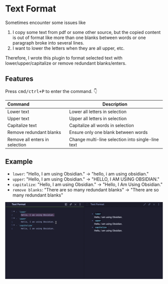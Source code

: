# Text Format

Sometimes encounter some issues like
1. I copy some text from pdf or some other source, but the copied content is out of format like more than one blanks between words or one paragraph broke into several lines.
2. I want to lower the letters when they are all upper, etc.

Therefore, I wrote this plugin to format selected text with lower/upper/capitalize or remove redundant blanks/enters.

## Features

Press <kbd>cmd/ctrl+P</kbd> to enter the command. 👇

| Command                        | Description                                       |
| :----------------------------- | ------------------------------------------------- |
| Lower text                     | Lower all letters in selection                    |
| Upper text                     | Upper all letters in selection                    |
| Capitalize text                | Capitalize all words in selection                 |
| Remove redundant blanks        | Ensure only one blank between words               |
| Remove all enters in selection | Change multi-line selection into single-line text |
## Example


- `lower`: "Hello, I am using Obsidian." -> "hello, i am using obsidian."
- `upper`: "Hello, I am using Obsidian." -> "HELLO, I AM USING OBSIDIAN."
- `capitalize`: "Hello, I am using Obsidian." -> "Hello, I Am Using Obsidian."
- `remove blanks`: "There  are so   many redundant      blanks" -> "There are so many redundant blanks"

![demo](demo.gif)